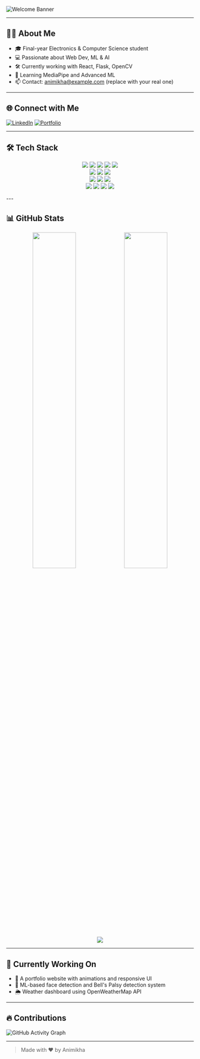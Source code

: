 ![Welcome Banner](https://readme-typing-svg.herokuapp.com?font=Fira+Code&duration=3000&pause=1000&color=00F7FF&width=435&lines=Hi+%F0%9F%91%8B%2C+I'm+Animikha!;Welcome+to+my+GitHub+profile!;I+love+building+cool+things+with+code+%F0%9F%92%BB)

---

## 👩‍💻 About Me

- 🎓 Final-year Electronics & Computer Science student
- 💻 Passionate about Web Dev, ML & AI
- 🛠️ Currently working with React, Flask, OpenCV
- 🌱 Learning MediaPipe and Advanced ML
- 📫 Contact: animikha@example.com (replace with your real one)

---

## 🌐 Connect with Me

[![LinkedIn](https://img.shields.io/badge/LinkedIn-blue?style=flat-square&logo=linkedin)](https://www.linkedin.com/in/animikha-basak-50481b251?utm_source=share&utm_campaign=share_via&utm_content=profile&utm_medium=ios_app)
[![Portfolio](https://img.shields.io/badge/Portfolio-000?style=flat-square&logo=vercel&logoColor=white)]([https://your-portfolio-link.com](https://animikhabasak.netlify.app/))

---

## 🛠️ Tech Stack

<p align="center">
  <img src="https://img.shields.io/badge/Python-3776AB?style=for-the-badge&logo=python&logoColor=white" />
  <img src="https://img.shields.io/badge/C++-00599C?style=for-the-badge&logo=c%2B%2B&logoColor=white" />
  <img src="https://img.shields.io/badge/JavaScript-F7DF1E?style=for-the-badge&logo=javascript&logoColor=black" />
  <img src="https://img.shields.io/badge/HTML5-E34F26?style=for-the-badge&logo=html5&logoColor=white" />
  <img src="https://img.shields.io/badge/CSS3-1572B6?style=for-the-badge&logo=css3&logoColor=white" />
  <br>
  <img src="https://img.shields.io/badge/React-20232A?style=for-the-badge&logo=react&logoColor=61DAFB" />
  <img src="https://img.shields.io/badge/Flask-000000?style=for-the-badge&logo=flask&logoColor=white" />
  <img src="https://img.shields.io/badge/TailwindCSS-06B6D4?style=for-the-badge&logo=tailwind-css&logoColor=white" />
  <br>
  <img src="https://img.shields.io/badge/OpenCV-5C3EE8?style=for-the-badge&logo=opencv&logoColor=white" />
  <img src="https://img.shields.io/badge/MediaPipe-FF6F00?style=for-the-badge&logo=google&logoColor=white" />
  <img src="https://img.shields.io/badge/Scikit--Learn-F7931E?style=for-the-badge&logo=scikit-learn&logoColor=white" />
  <br>
  <img src="https://img.shields.io/badge/Git-F05032?style=for-the-badge&logo=git&logoColor=white" />
  <img src="https://img.shields.io/badge/VS%20Code-007ACC?style=for-the-badge&logo=visual-studio-code&logoColor=white" />
  <img src="https://img.shields.io/badge/Netlify-00C7B7?style=for-the-badge&logo=netlify&logoColor=white" />
  <img src="https://img.shields.io/badge/Linux-FCC624?style=for-the-badge&logo=linux&logoColor=black" />
</p>
---

## 📊 GitHub Stats

<p align="center">
  <img src="https://github-readme-stats.vercel.app/api?username=animikha7&show_icons=true&theme=radical" width="48%" />
  <img src="https://github-readme-stats.vercel.app/api/top-langs/?username=animikha7&layout=compact&theme=radical" width="48%" />
</p>

<p align="center">
  <img src="https://github-readme-streak-stats.herokuapp.com?user=animikha7&theme=radical&hide_border=false" />
</p>

---

## 🧠 Currently Working On

- 🎯 A portfolio website with animations and responsive UI
- 🤖 ML-based face detection and Bell's Palsy detection system
- 🌦️ Weather dashboard using OpenWeatherMap API

---

## 🔥 Contributions

![GitHub Activity Graph](https://github-readme-activity-graph.cyclic.app/graph?username=animikha7&theme=react-dark)

---

> Made with ❤️ by Animikha
